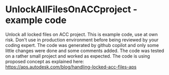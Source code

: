 # UnlockAllFilesOnACCproject - example code
Unlock all locked files on ACC project. This is example code, use at own risk. Don't use in production environment before being reviewed by your coding expert. The code was generated by github copilot and only some little changes were done and some comments added. The code was tested on a rather small project and worked as expected. The code is using proposed concept as explained here: https://aps.autodesk.com/blog/handling-locked-acc-files-aps 
